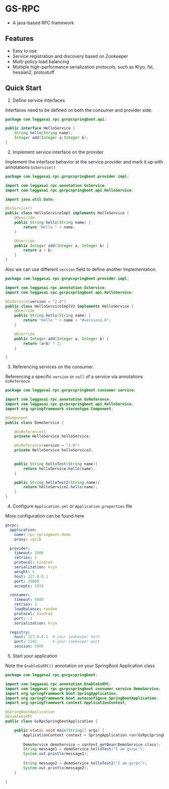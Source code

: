 # GS-RPC
* A java-based RPC framework

## Features
* Easy to use
* Service registration and discovery based on Zookeeper
* Multi-policy load balancing
* Multiple high-performance serialization protocols, such as Kryo, fst, hessian2, protostuff

## Quick Start
1. Define service interfaces

Interfaces need to be defined on both the consumer and provider side.
```java
package com.leggasai.rpc.gsrpcspringboot.api;

public interface HelloService {
    String hello(String name);
    Integer add(Integer a,Integer b);
}
```

2. Implement service interface on the provider

Implement the interface behavior at the service provider and mark it up with annotations `GsService()`
```java
package com.leggasai.rpc.gsrpcspringboot.provider.impl;

import com.leggasai.rpc.annotation.GsService;
import com.leggasai.rpc.gsrpcspringboot.api.HelloService;

import java.util.Date;

@GsService()
public class HelloServiceImpl implements HelloService {
    @Override
    public String hello(String name) {
        return "Hello " + name;
    }

    @Override
    public Integer add(Integer a, Integer b) {
        return a + b;
    }
}
```

Also we can use different `version` field to define another Implementation.
```java
package com.leggasai.rpc.gsrpcspringboot.provider.impl;

import com.leggasai.rpc.annotation.GsService;
import com.leggasai.rpc.gsrpcspringboot.api.HelloService;

@GsService(version = "2.0")
public class HelloServiceImplV2 implements HelloService {
    @Override
    public String hello(String name) {
        return "Hello " + name + "#version2.0";
    }

    @Override
    public Integer add(Integer a, Integer b) {
        return (a+b) * 2;
    }

}
```

3. Referencing services on the consumer.

Referencing a specific `version` or `null` of a service via annotations `GsReference`
```java
package com.leggasai.rpc.gsrpcspringboot.consumer.service;

import com.leggasai.rpc.annotation.GsReference;
import com.leggasai.rpc.gsrpcspringboot.api.HelloService;
import org.springframework.stereotype.Component;

@Component
public class DemoService {

    @GsReference()
    private HelloService helloService;

    @GsReference(version = "2.0")
    private HelloService helloService2;
    

    public String helloTest(String name){
        return helloService.hello(name);
    }

    public String helloTest2(String name){
        return helloService2.hello(name);
    }
}

```
4. Configure `Application.yml` or `Application.properties` file

More configuration can be found here
```yaml
gsrpc:
  application:
    name: rpc-springboot-demo
    proxy: cglib

  provider:
    timeout: 1000
    retries: 1
    protocol: kindred
    serialization: kryo
    weight: 5
    host: 127.0.0.1
    port: 20888
    accepts: 1024

  consumer:
    timeout: 5000
    retries: 1
    loadbalance: random
    protocol: kindred
    port: -1
    serialization: kryo

  registry:
    host: 127.0.0.1  # your zookeeper host
    port: 2181       # your zookeeper port
    session: 5000


```

5. Start your application

Note the `EnableGsRPC()` annotation on your SpringBoot Application class  
```java
package com.leggasai.rpc.gsrpcspringboot;

import com.leggasai.rpc.annotation.EnableGsRPC;
import com.leggasai.rpc.gsrpcspringboot.consumer.service.DemoService;
import org.springframework.boot.SpringApplication;
import org.springframework.boot.autoconfigure.SpringBootApplication;
import org.springframework.context.ApplicationContext;

@SpringBootApplication
@EnableGsRPC
public class GsRpcSpringbootApplication {

    public static void main(String[] args) {
        ApplicationContext context = SpringApplication.run(GsRpcSpringbootApplication.class, args);
        
        DemoService demoService = context.getBean(DemoService.class);
        String message1 = demoService.helloTest("I am gsrpc");
        System.out.println(message1);
        
        String message2 = demoService.helloTest2("I am gsrpc");
        System.out.println(message2);
    }

}

```